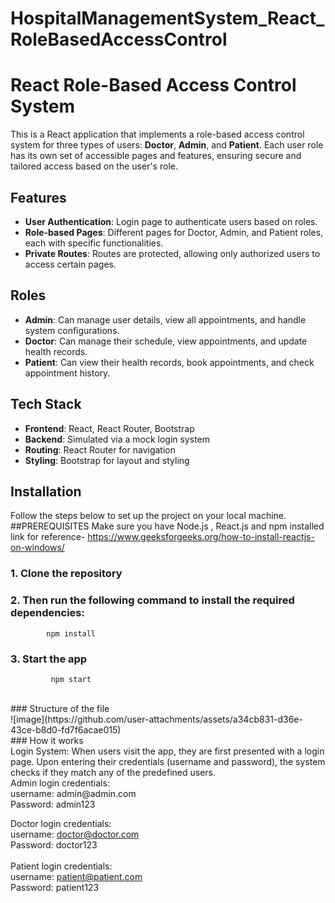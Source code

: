 # HospitalManagementSystem_React_RoleBasedAccessControl 
# React Role-Based Access Control System

This is a React application that implements a role-based access control system for three types of users: **Doctor**, **Admin**, and **Patient**. Each user role has its own set of accessible pages and features, ensuring secure and tailored access based on the user's role.

## Features
- **User Authentication**: Login page to authenticate users based on roles.
- **Role-based Pages**: Different pages for Doctor, Admin, and Patient roles, each with specific functionalities.
- **Private Routes**: Routes are protected, allowing only authorized users to access certain pages.

## Roles
- **Admin**: Can manage user details, view all appointments, and handle system configurations.
- **Doctor**: Can manage their schedule, view appointments, and update health records.
- **Patient**: Can view their health records, book appointments, and check appointment history.

## Tech Stack
- **Frontend**: React, React Router, Bootstrap
- **Backend**: Simulated via a mock login system 
- **Routing**: React Router for navigation
- **Styling**: Bootstrap for layout and styling

## Installation

Follow the steps below to set up the project on your local machine.
##PREREQUISITES
Make sure you have Node.js , React.js and npm installed <br>
link for reference- https://www.geeksforgeeks.org/how-to-install-reactjs-on-windows/
### 1. Clone the repository
### 2. Then run the following command to install the required dependencies:<br>
            npm install
### 3. Start the app 
             npm start

<br>
### Structure of the file<br>
![image](https://github.com/user-attachments/assets/a34cb831-d36e-43ce-b8d0-fd7f6acae015)

<br>
### How it works  <br>
Login System: When users visit the app, they are first presented with a login page. Upon entering their credentials (username and password), the system checks if they match any of the predefined users.<br>
Admin login credentials:<br>
username: admin@admin.com<br>
Password: admin123<br>

Doctor login credentials:<br>
username: doctor@doctor.com<br>
Password: doctor123<br>
<br>
Patient login credentials:<br>
username: patient@patient.com<br>
Password: patient123<br>






